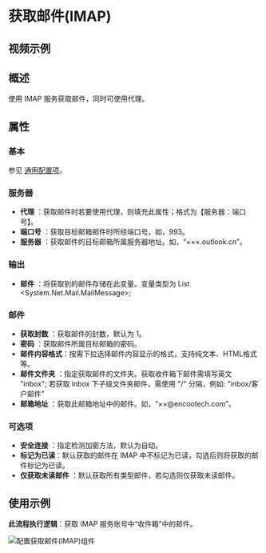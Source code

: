 # 获取邮件(IMAP)

## 视频示例

## 概述

使用 IMAP 服务获取邮件，同时可使用代理。

## 属性

### 基本

参见 [通用配置项](../Appendix/CommonConfigurationItems.md)。

### 服务器

- **代理** ：获取邮件时若要使用代理，则填充此属性；格式为【服务器：端口号】。
- **端口号** ：获取目标邮箱邮件时所经端口号。如，993。
- **服务器** ：获取邮件的目标邮箱所属服务器地址。如，“×××.outlook.cn”。

### 输出

- **邮件** ：将获取到的邮件存储在此变量。变量类型为 List <System.Net.Mail.MailMessage>;

### 邮件

- **获取封数** ：获取邮件的封数，默认为 1。
- **密码** ：获取邮件所属目标邮箱的密码。
- **邮件内容格式**：按需下拉选择邮件内容显示的格式，支持纯文本、HTML格式等。
- **邮件文件夹** ：指定获取邮件的文件夹。获取收件箱下邮件需填写英文 "inbox"; 若获取 inbox 下子级文件夹邮件，需使用 "/" 分隔，例如: "inbox/客户邮件"
- **邮箱地址** ：获取此邮箱地址中的邮件。如，“××@encootech.com”。

### 可选项

- **安全连接** ：指定检测加密方法，默认为自动。
- **标记为已读**：默认获取的邮件在 IMAP 中不标记为已读，勾选后则将获取的邮件标记为已读。
- **仅获取未读邮件** ：默认获取所有类型邮件，若勾选则仅获取未读邮件。

## 使用示例

**此流程执行逻辑**：获取 IMAP 服务账号中“收件箱”中的邮件。

![配置获取邮件(IMAP)组件](https://docimages.blob.core.chinacloudapi.cn/images/Activities/GetMailIMAP2020122302.png)
